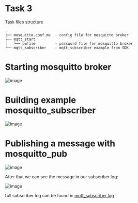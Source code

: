 # Task 3

Task files structure

```
.
├── mosquitto.conf.me  - config file for mosquitto broker
├── mqtt_start
│   └── pwfile         - password file for mosquitto broker
└── mqtt_subscriber    - mqtt_subscriber example from SDK
```

# Starting mosquitto broker

![image](https://user-images.githubusercontent.com/51270744/202132237-9e8cc802-d384-400d-a7ed-41c9306af8cb.png)

# Building example mosquitto_subscriber

![image](https://user-images.githubusercontent.com/51270744/202132515-973e502f-4993-4f48-a49b-3c4597cb76a4.png)

# Publishing a message with mosquitto_pub

![image](https://user-images.githubusercontent.com/51270744/202133220-41961012-3974-4250-b643-6324d636c028.png)

After that we can see the message in our subscriber log:

![image](https://user-images.githubusercontent.com/51270744/202133431-b6e7a229-e1e0-45a7-8a0d-630e3dfc7095.png)

full subscriber log can be found in [mqtt_subscriber.log](./mqtt_subscriber.log)
